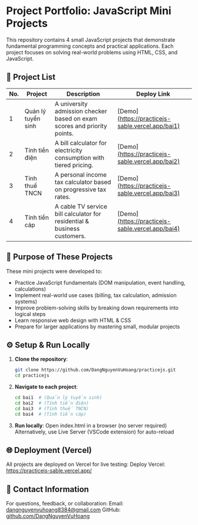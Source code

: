# Project Portfolio: JavaScript Mini Projects

This repository contains 4 small JavaScript projects that demonstrate fundamental programming concepts and practical applications. Each project focuses on solving real-world problems using HTML, CSS, and JavaScript.

## 📌 Project List

| No. | Project              | Description                                                                 | Deploy Link                          |
|-----|----------------------|-----------------------------------------------------------------------------|--------------------------------------|
| 1   | Quản lý tuyển sinh   | A university admission checker based on exam scores and priority points.    | [Demo][(https://practicejs-sable.vercel.app/bai1)](https://practicejs-sable.vercel.app/bai1/index.html) |
| 2   | Tính tiền điện       | A bill calculator for electricity consumption with tiered pricing.          | [Demo][(https://practicejs-sable.vercel.app/bai2)](https://practicejs-sable.vercel.app/bai2/index.html) |
| 3   | Tính thuế TNCN       | A personal income tax calculator based on progressive tax rates.            | [Demo][(https://practicejs-sable.vercel.app/bai3)](https://practicejs-sable.vercel.app/bai3/index.html) |
| 4   | Tính tiền cáp        | A cable TV service bill calculator for residential & business customers.    | [Demo][(https://practicejs-sable.vercel.app/bai4)](https://practicejs-sable.vercel.app/bai4/index.html) |

## 🎯 Purpose of These Projects

These mini projects were developed to:
- Practice JavaScript fundamentals (DOM manipulation, event handling, calculations)
- Implement real-world use cases (billing, tax calculation, admission systems)
- Improve problem-solving skills by breaking down requirements into logical steps
- Learn responsive web design with HTML & CSS
- Prepare for larger applications by mastering small, modular projects

## ⚙️ Setup & Run Locally

1. **Clone the repository**:
   ```bash
   git clone https://github.com/DangNguyenVuHoang/practicejs.git
   cd practicejs
2. **Navigate to each project**:
   ```bash
   cd bai1  # (Quản lý tuyển sinh)
   cd bai2  # (Tính tiền điện)
   cd bai3  # (Tính thuế TNCN)
   cd bai4  # (Tính tiền cáp)
4. **Run locally**:
   Open index.html in a browser (no server required)
   Alternatively, use Live Server (VSCode extension) for auto-reload

## 🌐 Deployment (Vercel)
All projects are deployed on Vercel for live testing:
Deploy Vercel: https://practicejs-sable.vercel.app/

## 📧 Contact Information
For questions, feedback, or collaboration:
Email: dangnguyenvuhoang8384@gmail.com
GitHub: [github.com/DangNguyenVuHoang](https://github.com/DangNguyenVuHoang)
